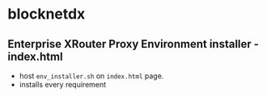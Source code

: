# blocknetdx

## Enterprise XRouter Proxy Environment installer - index.html
- host `env_installer.sh` on `index.html` page. 
- installs every requirement

